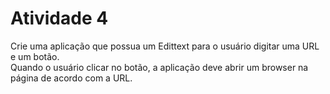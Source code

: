 # Atividade 4
Crie	uma	aplicação	que	possua	um	Edittext	para	o	usuário	digitar	uma	URL	e	um	botão.	
Quando o usuário clicar no botão,	a	aplicação deve	abrir	um browser na página de acordo	com	a	URL.

